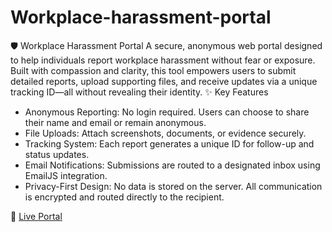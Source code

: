 # Workplace-harassment-portal
🛡️ Workplace Harassment Portal
A secure, anonymous web portal designed to help individuals report workplace harassment without fear or exposure. Built with compassion and clarity, this tool empowers users to submit detailed reports, upload supporting files, and receive updates via a unique tracking ID—all without revealing their identity.
✨ Key Features
- Anonymous Reporting: No login required. Users can choose to share their name and email or remain anonymous.
- File Uploads: Attach screenshots, documents, or evidence securely.
- Tracking System: Each report generates a unique ID for follow-up and status updates.
- Email Notifications: Submissions are routed to a designated inbox using EmailJS integration.
- Privacy-First Design: No data is stored on the server. All communication is encrypted and routed directly to the recipient.

🔗 [Live Portal](https://workplace-harassment-portal-1.onrender.com/)
